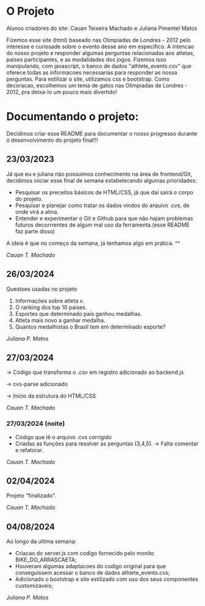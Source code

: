# O Projeto
Alunos criadores do site: Cauan Teixeira Machado e Juliana Pimentel Matos

Fizemos esse site (html) baseado nas Olimpiadas de Londres - 2012 pelo interesse e curiosade sobre o evento desse ano em especifico. A intencao do nosso projeto e responder algumas perguntas relacionadas aos atletas, paises participantes, e as modalidades dos jogos. Fizemos isso manipulando, com javascript, o banco de dados "athlete_events.csv" que oferece todas as informacoes necessarias para responder as nossa perguntas. Para estilizar o site, utilizamos css e bootstrap. Como decoracao, escolhemos um tema de gatos nas Olimpiadas de Londres - 2012, pra deixa-lo um pouco mais divertido!


# Documentando o projeto:

Decidimos criar esse README para documentar o nosso progresso durante o desenvolvimento do projeto final!!!

## 23/03/2023

Já que eu e juliana não possuimos conhecimento na área de frontend/Git, decidimos iniciar esse final de semana estabelecendo algumas prioridades:
* Pesquisar os preceitos básicos de HTML/CSS, já que daí sairá o corpo do projeto.
* Pesquisar e planejar como tratar os dados vindos do arquivo .cvs, de onde virá a alma.
* Entender e experimentar o Git e Github para que não hajam problemas futuros decorrrentes de algum mal uso da ferramenta.(esse README faz parte disso)

A ideia é que no começo da semana, já tenhamos algo em prática. ^^

_Cauan T. Machado_

## 26/03/2024

Questoes usadas no projeto

1. Informações sobre atleta x.
2. O ranking dos top 10 paises.
3. Esportes que determinado país ganhou medalhas.
4. Atleta mais novo a ganhar medalha.
5. Quantos medalhistas o Brasil tem em determinado esporte?

_Juliana P. Matos_

## 27/03/2024

-> Código que transforma o .csv em registro adicionado ao backend.js

-> cvs-parse adicionado

-> Inicio da estrutura do HTML/CSS

_Cauan T. Machado_

### 27/03/2024 (noite)

* Código que lê o arquivo .cvs corrigido 
* Criadas as funções para resolver as perguntas (3,4,5). -> Falta comentar e refatorar.

_Cauan T. Machado_

## 02/04/2024

Projeto "finalizado".

_Cauan T. Machado_

## 04/08/2024

Ao longo da ultima semana:
* Criacao do server.js com codigo fornecido pelo monito BIKE_DO_ARRASCAETA;
* Houveram algumas adaptacoes do codigo original para que conseguissem acessar o banco de dados athlete_events.cvs;
* Adicionado o bootstrap e site estilizado com uso dos seus componentes customizaveis;

_Juliana P. Matos_